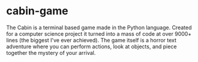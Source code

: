 # cabin-game

The Cabin is a terminal based game made in the Python language. Created for a computer science project it turned into a mass of code at over 9000+ lines (the biggest I've ever achieved). The game itself is a horror text adventure where you can perform actions, look at objects, and piece together the mystery of your arrival.
